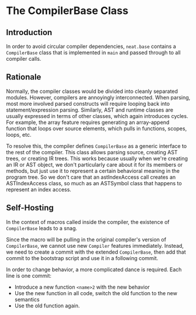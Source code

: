 # The CompilerBase Class

## Introduction

In order to avoid circular compiler dependencies, `neat.base` contains a
`CompilerBase` class that is implemented in `main` and passed through
to all compiler calls.

## Rationale

Normally, the compiler classes would be divided into cleanly separated modules.
However, compilers are annoyingly interconnected. When parsing, most more
involved parsed constructs will require looping back into statement/expression
parsing. Similarly, AST and runtime classes are usually expressed in terms of
other classes, which again introduces cycles. For example, the array feature requires
generating an array-append function that loops over source elements, which pulls
in functions, scopes, loops, etc.

To resolve this, the compiler defines `CompilerBase` as a generic interface to the
rest of the compiler. This class allows parsing source, creating AST trees, or
creating IR trees. This works because usually when we're creating an IR or AST
object, we don't particularly care about it for its members or methods, but just use
it to represent a certain behavioral meaning in the program tree. So we don't care
that an astIndexAccess call creates an ASTIndexAccess class, so much as an ASTSymbol
class that happens to represent an index access.

## Self-Hosting

In the context of macros called inside the compiler, the existence of `CompilerBase`
leads to a snag.

Since the macro will be pulling in the original compiler's version of `CompilerBase`,
we cannot use new `Compiler` features immediately. Instead, we need to create a
commit with the extended `CompilerBase`, then add that commit to the bootstrap script
and use it in a following commit.

In order to change behavior, a more complicated dance is required. Each line is one commit:

- Introduce a new function `<name>2` with the new behavior
- Use the new function in all code, switch the old function to the new semantics
- Use the old function again.
